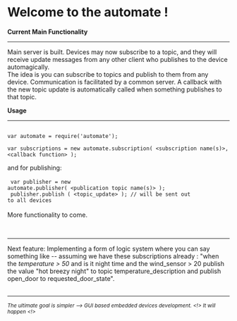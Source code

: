 <h1>Welcome to the automate !</h1>

<b>Current Main Functionality </b> <hr> 

Main server is built.  Devices may now subscribe to a topic, and they will receive update messages from any other client who publishes to the device automagically. 
<br>
The idea is you can subscribe to topics and publish to them from any device.  Communication is facilitated by a common server.  A callback with the new topic update is 
automatically called when something publishes to that topic.

<b>Usage</b>
<hr>

<code>
var automate = require('automate'); </code> <br> <code>
var subscriptions = new automate.subscription( &lt;subscription name(s)&gt;, &lt;callback function&gt; ); 
</code>

and for publishing: 
<br>
<br>
<code>
var publisher = new automate.publisher( &lt;publication topic name(s)&gt; );
</code> <br>
<code>
publisher.publish ( &lt;topic_update&gt; );  // will be sent out to all devices
</code>
<br> <br>
More functionality to come.

<br><hr>
Next feature:  Implementing a form of logic system where you can say something like -- assuming we have these subscriptions already : "when the <i>temperature > 50</i> and is it night time and the wind_sensor > 20 publish the value "hot breezy night" to topic temperature_description and publish open_door to requested_door_state".  
<br> <hr>
<small><i>The ultimate goal is simpler --> GUI based embedded devices development. <!> It will happen <!> </i></small>
